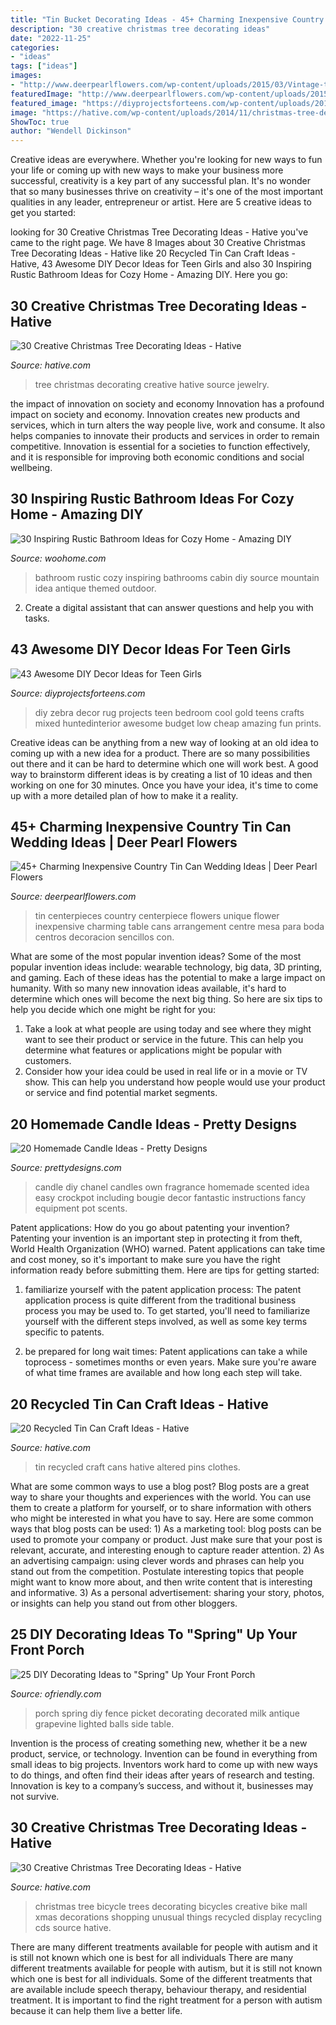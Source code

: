 ```yaml
---
title: "Tin Bucket Decorating Ideas - 45+ Charming Inexpensive Country Tin Can Wedding Ideas"
description: "30 creative christmas tree decorating ideas"
date: "2022-11-25"
categories:
- "ideas"
tags: ["ideas"]
images:
- "http://www.deerpearlflowers.com/wp-content/uploads/2015/03/Vintage-tin-can-centerpieces.jpg"
featuredImage: "http://www.deerpearlflowers.com/wp-content/uploads/2015/03/Vintage-tin-can-centerpieces.jpg"
featured_image: "https://diyprojectsforteens.com/wp-content/uploads/2016/01/Zebra-Rug.jpg"
image: "https://hative.com/wp-content/uploads/2014/11/christmas-tree-decorating-ideas/26-christmas-tree-decorating-ideas.jpg"
ShowToc: true
author: "Wendell Dickinson"
---
```



Creative ideas are everywhere. Whether you're looking for new ways to fun your life or coming up with new ways to make your business more successful, creativity is a key part of any successful plan. It's no wonder that so many businesses thrive on creativity – it's one of the most important qualities in any leader, entrepreneur or artist. Here are 5 creative ideas to get you started: 

	

		
looking for 30 Creative Christmas Tree Decorating Ideas - Hative you've came to the right page. We have 8 Images about 30 Creative Christmas Tree Decorating Ideas - Hative like 20 Recycled Tin Can Craft Ideas - Hative, 43 Awesome DIY Decor Ideas for Teen Girls and also 30 Inspiring Rustic Bathroom Ideas for Cozy Home - Amazing DIY. Here you go:
		
    
## 30 Creative Christmas Tree Decorating Ideas - Hative

<img loading=lazy src="https://hative.com/wp-content/uploads/2014/11/christmas-tree-decorating-ideas/17-christmas-tree-decorating-ideas.jpg" onerror="this.onerror=null;this.src='https://tse4.mm.bing.net/th?id=OIP.AHLiong9MLP71ttmd0Jx8QHaKf&amp;pid=15.1';" alt="30 Creative Christmas Tree Decorating Ideas - Hative">

_Source: hative.com_

>tree christmas decorating creative hative source jewelry. 

	

the impact of innovation on society and economy
Innovation has a profound impact on society and economy. Innovation creates new products and services, which in turn alters the way people live, work and consume. It also helps companies to innovate their products and services in order to remain competitive. Innovation is essential for a societies to function effectively, and it is responsible for improving both economic conditions and social wellbeing.

    
## 30 Inspiring Rustic Bathroom Ideas For Cozy Home - Amazing DIY

<img loading=lazy src="http://www.woohome.com/wp-content/uploads/2014/06/rustic-bathroom-ideas-4.jpg" onerror="this.onerror=null;this.src='https://tse2.mm.bing.net/th?id=OIP.eMzLLdLVGOgMHDNyApZqxwHaJ4&amp;pid=15.1';" alt="30 Inspiring Rustic Bathroom Ideas for Cozy Home - Amazing DIY">

_Source: woohome.com_

>bathroom rustic cozy inspiring bathrooms cabin diy source mountain idea antique themed outdoor. 

	

2. Create a digital assistant that can answer questions and help you with tasks.

    
## 43 Awesome DIY Decor Ideas For Teen Girls

<img loading=lazy src="https://diyprojectsforteens.com/wp-content/uploads/2016/01/Zebra-Rug.jpg" onerror="this.onerror=null;this.src='https://tse1.mm.bing.net/th?id=OIP.-k0friQFB1Exiid2MJKcYQHaLH&amp;pid=15.1';" alt="43 Awesome DIY Decor Ideas for Teen Girls">

_Source: diyprojectsforteens.com_

>diy zebra decor rug projects teen bedroom cool gold teens crafts mixed huntedinterior awesome budget low cheap amazing fun prints. 

	

Creative ideas can be anything from a new way of looking at an old idea to coming up with a new idea for a product. There are so many possibilities out there and it can be hard to determine which one will work best. A good way to brainstorm different ideas is by creating a list of 10 ideas and then working on one for 30 minutes. Once you have your idea, it's time to come up with a more detailed plan of how to make it a reality.

    
## 45+ Charming Inexpensive Country Tin Can Wedding Ideas | Deer Pearl Flowers

<img loading=lazy src="http://www.deerpearlflowers.com/wp-content/uploads/2015/03/Vintage-tin-can-centerpieces.jpg" onerror="this.onerror=null;this.src='https://tse4.mm.bing.net/th?id=OIP.LALyoDPyYkJqJ3rtckEoHgHaLI&amp;pid=15.1';" alt="45+ Charming Inexpensive Country Tin Can Wedding Ideas | Deer Pearl Flowers">

_Source: deerpearlflowers.com_

>tin centerpieces country centerpiece flowers unique flower inexpensive charming table cans arrangement centre mesa para boda centros decoracion sencillos con. 

	

What are some of the most popular invention ideas?
Some of the most popular invention ideas include: wearable technology, big data, 3D printing, and gaming. Each of these ideas has the potential to make a large impact on humanity. With so many new innovation ideas available, it's hard to determine which ones will become the next big thing. So here are six tips to help you decide which one might be right for you: 
1) Take a look at what people are using today and see where they might want to see their product or service in the future. This can help you determine what features or applications might be popular with customers. 
2) Consider how your idea could be used in real life or in a movie or TV show. This can help you understand how people would use your product or service and find potential market segments.

    
## 20 Homemade Candle Ideas - Pretty Designs

<img loading=lazy src="http://www.prettydesigns.com/wp-content/uploads/2015/10/Fantastic-DIY-Candle-Idea.jpg" onerror="this.onerror=null;this.src='https://tse4.mm.bing.net/th?id=OIP.wFe_dk35cwqfy49IbjfGtgHaLH&amp;pid=15.1';" alt="20 Homemade Candle Ideas - Pretty Designs">

_Source: prettydesigns.com_

>candle diy chanel candles own fragrance homemade scented idea easy crockpot including bougie decor fantastic instructions fancy equipment pot scents. 

	

Patent applications: How do you go about patenting your invention?
Patenting your invention is an important step in protecting it from theft, World Health Organization (WHO) warned. Patent applications can take time and cost money, so it's important to make sure you have the right information ready before submitting them. Here are tips for getting started:
1. familiarize yourself with the patent application process: The patent application process is quite different from the traditional business process you may be used to. To get started, you'll need to familiarize yourself with the different steps involved, as well as some key terms specific to patents.



2. be prepared for long wait times: Patent applications can take a while toprocess - sometimes months or even years. Make sure you're aware of what time frames are available and how long each step will take.



    
## 20 Recycled Tin Can Craft Ideas - Hative

<img loading=lazy src="https://hative.com/wp-content/uploads/2014/11/tin-cans-ideas/10-altered-tin-can-with-clothes-pins.jpg" onerror="this.onerror=null;this.src='https://tse4.mm.bing.net/th?id=OIP.b5gjA-7F8PjTukz7OGJDFgHaH0&amp;pid=15.1';" alt="20 Recycled Tin Can Craft Ideas - Hative">

_Source: hative.com_

>tin recycled craft cans hative altered pins clothes. 

	

What are some common ways to use a blog post?
Blog posts are a great way to share your thoughts and experiences with the world. You can use them to create a platform for yourself, or to share information with others who might be interested in what you have to say. Here are some common ways that blog posts can be used: 1) As a marketing tool: blog posts can be used to promote your company or product. Just make sure that your post is relevant, accurate, and interesting enough to capture reader attention. 2) As an advertising campaign: using clever words and phrases can help you stand out from the competition. Postulate interesting topics that people might want to know more about, and then write content that is interesting and informative. 3) As a personal advertisement: sharing your story, photos, or insights can help you stand out from other bloggers.

    
## 25 DIY Decorating Ideas To &quot;Spring&quot; Up Your Front Porch

<img loading=lazy src="http://ofriendly.com/wp-content/uploads/2017/02/spring-porch/23-spring-up-your-porch.jpg" onerror="this.onerror=null;this.src='https://tse2.mm.bing.net/th?id=OIP.qggbuWHhv8MeFyG-uXpp5QHaJ4&amp;pid=15.1';" alt="25 DIY Decorating Ideas to &quot;Spring&quot; Up Your Front Porch">

_Source: ofriendly.com_

>porch spring diy fence picket decorating decorated milk antique grapevine lighted balls side table. 

	

Invention is the process of creating something new, whether it be a new product, service, or technology. Invention can be found in everything from small ideas to big projects. Inventors work hard to come up with new ways to do things, and often find their ideas after years of research and testing. Innovation is key to a company’s success, and without it, businesses may not survive.

    
## 30 Creative Christmas Tree Decorating Ideas - Hative

<img loading=lazy src="https://hative.com/wp-content/uploads/2014/11/christmas-tree-decorating-ideas/26-christmas-tree-decorating-ideas.jpg" onerror="this.onerror=null;this.src='https://tse2.mm.bing.net/th?id=OIP.Cdee2rAX8aLW2UIoK1Tw3QHaLh&amp;pid=15.1';" alt="30 Creative Christmas Tree Decorating Ideas - Hative">

_Source: hative.com_

>christmas tree bicycle trees decorating bicycles creative bike mall xmas decorations shopping unusual things recycled display recycling cds source hative. 

	

There are many different treatments available for people with autism and it is still not known which one is best for all individuals
There are many different treatments available for people with autism, but it is still not known which one is best for all individuals. Some of the different treatments that are available include speech therapy, behaviour therapy, and residential treatment. It is important to find the right treatment for a person with autism because it can help them live a better life.

